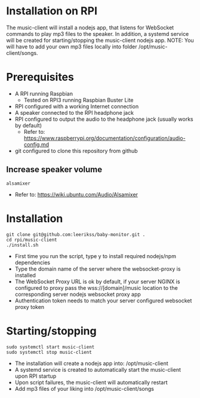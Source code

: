 Installation on RPI
===

The music-client will install a nodejs app, that listens for WebSocket commands to play mp3 files to the speaker. In addition, a systemd service will be created for starting/stopping the music-client nodejs app.
NOTE: You will have to add your own mp3 files locally into folder /opt/music-client/songs.

# Prerequisites
- A RPI running Raspbian
  - Tested on RPI3 running Raspbian Buster Lite
- RPI configured with a working Internet connection
- A speaker connected to the RPI headphone jack
- RPI configured to output the audio to the headphone jack (usually works by default)
  - Refer to: https://www.raspberrypi.org/documentation/configuration/audio-config.md
- git configured to clone this repository from github

## Increase speaker volume
```console
alsamixer
```
- Refer to: https://wiki.ubuntu.com/Audio/Alsamixer

# Installation
```console
git clone git@github.com:leerikss/baby-monitor.git .
cd rpi/music-client
./install.sh
```
- First time you run the script, type y to install required nodejs/npm dependencies
- Type the domain name of the server where the websocket-proxy is installed
- The WebSocket Proxy URL is ok by default, if your server NGINX is configured to proxy pass the wss://[domain]/music location to the corresponding server nodejs websocket proxy app
- Authentication token needs to match your server configured websocket proxy token

# Starting/stopping
```console
sudo systemctl start music-client
sudo systemctl stop music-client
```
- The installation will create a nodejs app into: 
  /opt/music-client
- A systemd service is created to automatically start the music-client upon RPI startup
- Upon script failures, the music-client will automatically restart
- Add mp3 files of your liking into /opt/music-client/songs
